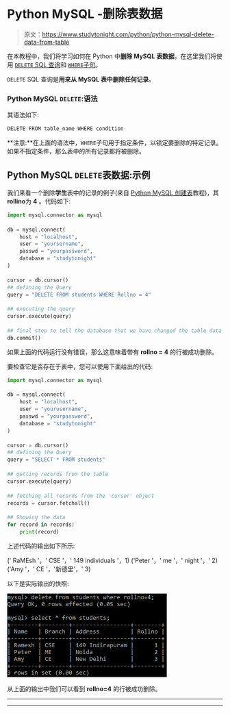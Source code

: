 # Python MySQL -删除表数据

> 原文：<https://www.studytonight.com/python/python-mysql-delete-data-from-table>

在本教程中，我们将学习如何在 Python 中**删除 MySQL 表数据**，在这里我们将使用 [`DELETE` SQL 查询](/dbms/dml-delete-command.php)和 [`WHERE`子句](/dbms/where-clause.php)。

`DELETE` SQL 查询是**用来从 MySQL 表中删除任何记录**。

### Python MySQL `DELETE`:语法

其语法如下:

```py
DELETE FROM table_name WHERE condition
```

**注意:**在上面的语法中，`WHERE`子句用于指定条件，以锁定要删除的特定记录。如果不指定条件，那么表中的所有记录都将被删除。

## Python MySQL `DELETE`表数据:示例

我们来看一个删除**学生**表中的记录的例子(来自 [Python MySQL 创建表](/python/python-mysql-create-table)教程)，其**rollino**为 **4** 。代码如下:

```py
import mysql.connector as mysql

db = mysql.connect(
    host = "localhost",
    user = "yoursername",
    passwd = "yourpassword",
    database = "studytonight"
)

cursor = db.cursor()
## defining the Query
query = "DELETE FROM students WHERE Rollno = 4"

## executing the query
cursor.execute(query)

## final step to tell the database that we have changed the table data
db.commit()
```

如果上面的代码运行没有错误，那么这意味着带有 **rollno = 4** 的行被成功删除。

要检查它是否存在于表中，您可以使用下面给出的代码:

```py
import mysql.connector as mysql

db = mysql.connect(
    host = "localhost",
    user = "yourusername",
    passwd = "yourpassword",
    database = "studytonight"
)

cursor = db.cursor()
## defining the Query
query = "SELECT * FROM students"

## getting records from the table
cursor.execute(query)

## fetching all records from the 'cursor' object
records = cursor.fetchall()

## Showing the data
for record in records:
    print(record)
```

上述代码的输出如下所示:

(' RaMEsh '，' CSE '，' 149 individuals '，1) ('Peter '，' me '，' night '，' 2) ('Amy '，' CE '，'新德里'，' 3)

以下是实际输出的快照:

![Python MySQL - delete table data](img/f3bf57ce395477dd2dd5f0f8ce42afb3.png)

从上面的输出中我们可以看到 **rollno=4** 的行被成功删除。

* * *

* * *